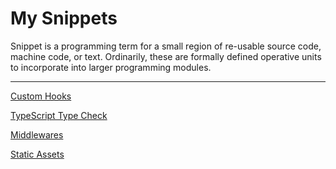 # My Snippets

Snippet is a programming term for a small region of re-usable source code, machine code, or text. Ordinarily, these are formally defined operative units to incorporate into larger programming modules.

---

[Custom Hooks](My%20Snippets%201b2aeacbb29981fea2ebff5fd6e3bff9/Custom%20Hooks%201b2aeacbb2998178ba29ee75495b09ed.md)

[TypeScript Type Check](My%20Snippets%201b2aeacbb29981fea2ebff5fd6e3bff9/TypeScript%20Type%20Check%201b2aeacbb29981109160d3998cb95196.md)

[Middlewares](My%20Snippets%201b2aeacbb29981fea2ebff5fd6e3bff9/Middlewares%201b2aeacbb29981cd85dfded1cba47f0f.md)

[Static Assets](My%20Snippets%201b2aeacbb29981fea2ebff5fd6e3bff9/Static%20Assets%201b2aeacbb29981ae81a5cf6c6d56d4e2.md)